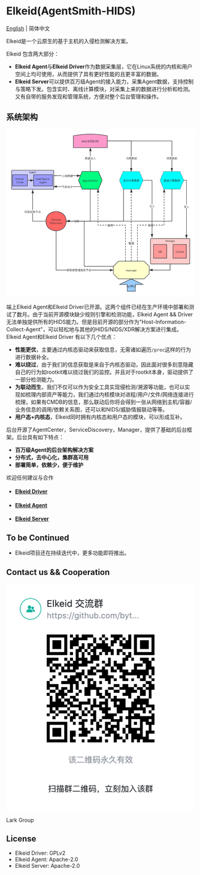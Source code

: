 # Elkeid(AgentSmith-HIDS)

[English](README.md) | 简体中文

Elkeid是一个云原生的基于主机的入侵检测解决方案。

Elkeid 包含两大部分：
* **Elkeid Agent**与**Elkeid Driver**作为数据采集层，它在Linux系统的内核和用户空间上均可使用，从而提供了具有更好性能的且更丰富的数据。
* **Elkeid Server**可以提供百万级Agent的接入能力，采集Agent数据，支持控制与策略下发。包含实时、离线计算模块，对采集上来的数据进行分析和检测。又有自带的服务发现和管理系统，方便对整个后台管理和操作。

## 系统架构

<img src="server/docs/server.png"/>

端上Elkeid Agent和Elkeid Driver已开源。这两个组件已经在生产环境中部署和测试了数月。由于当前开源模块缺少规则引擎和检测功能，Elkeid Agent && Driver 无法单独提供所有的HIDS能力。但是目前开源的部分作为"Host-Information-Collect-Agent"，可以轻松地与其他的HIDS/NIDS/XDR解决方案进行集成。 Elkeid Agent和Elkeid Driver 有以下几个优点：

* **性能更优**，主要通过内核态驱动来获取信息，无需诸如遍历`/proc`这样的行为进行数据补全。
* **难以绕过**，由于我们的信息获取是来自于内核态驱动，因此面对很多刻意隐藏自己的行为如rootkit难以绕过我们的监控。并且对于rootkit本身，驱动提供了一部分检测能力。
* **为联动而生**，我们不仅可以作为安全工具实现侵检测/溯源等功能，也可以实现如梳理内部资产等能力，我们通过内核模块对进程/用户/文件/网络连接进行梳理，如果有CMDB的信息，那么联动后你将会得到一张从网络到主机/容器/业务信息的调用/依赖关系图，还可以和NIDS/威胁情报联动等等。
* **用户态+内核态**，Elkeid同时拥有内核态和用户态的模块，可以形成互补。

后台开源了AgentCenter，ServiceDiscovery，Manager，提供了基础的后台框架。后台具有如下特点：
* **百万级Agent的后台架构解决方案**
* **分布式，去中心化，集群高可用**
* **部署简单，依赖少，便于维护**

欢迎任何建议与合作

* #### [Elkeid Driver](driver)
* #### [Elkeid Agent](agent)
* #### [Elkeid Server](server)

## To be Continued
* Elkeid项目还在持续迭代中，更多功能即将推出。

## Contact us && Cooperation

<img src="./Lark.png"/>

Lark Group

## License
* Elkeid Driver: GPLv2
* Elkeid Agent: Apache-2.0
* Elkeid Server: Apache-2.0
